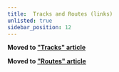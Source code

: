 ```yaml
---
title:  Tracks and Routes (links)
unlisted: true
sidebar_position: 12
---
```



**Moved to ["Tracks" article](./tracks/index.md)**

**Moved to ["Routes" article](./routes.md)**